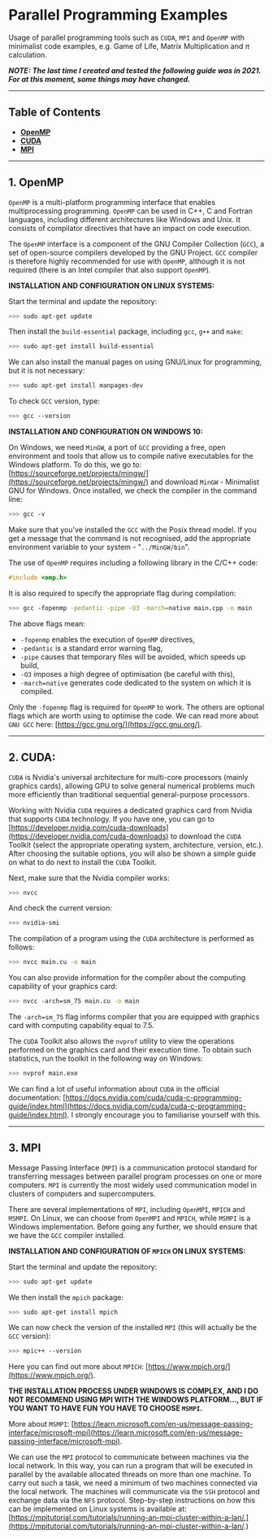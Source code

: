# **Parallel Programming Examples**

Usage of parallel programming tools such as `CUDA`, `MPI` and `OpenMP` with minimalist code examples, e.g. Game of Life, Matrix Multiplication and $\pi$ calculation.

_**NOTE: The last time I created and tested the following guide was in 2021. For at this moment, some things may have changed.**_

---

## **Table of Contents**

* [**OpenMP**](#openmp)
* [**CUDA**](#cuda)
* [**MPI**](#mpi)

---

## **1. OpenMP** <a id="openmp"></a>

`OpenMP` is a multi-platform programming interface that enables multiprocessing programming. `OpenMP` can be used in C++, C and Fortran languages, including different architectures like Windows and Unix. It consists of compilator directives that have an impact on code execution.

The `OpenMP` interface is a component of the GNU Compiler Collection (`GCC`), a set of open-source compilers developed by the GNU Project. `GCC` compiler is therefore highly recommended for use with `OpenMP`, although it is not required (there is an Intel compiler that also support `OpenMP`).

**INSTALLATION AND CONFIGURATION ON LINUX SYSTEMS:**

Start the terminal and update the repository:

```bash
>>> sudo apt-get update
```

Then install the `build-essential` package, including `gcc`, `g++` and `make`:

```bash
>>> sudo apt-get install build-essential
```

We can also install the manual pages on using GNU/Linux for programming, but it is not necessary:

```bash
>>> sudo apt-get install manpages-dev
```

To check `GCC` version, type:

```bash
>>> gcc --version
```

**INSTALLATION AND CONFIGURATION ON WINDOWS 10:**

On Windows, we need `MinGW`, a port of `GCC` providing a free, open environment
and tools that allow us to compile native executables for the Windows platform.
To do this, we go to: [https://sourceforge.net/projects/mingw/](https://sourceforge.net/projects/mingw/) and download `MinGW` - Minimalist GNU for Windows. Once installed, we check the compiler in the command line:

```bash
>>> gcc -v
```

Make sure that you've installed the `GCC` with the Posix thread model. If you get a message that the command is not recognised, add the appropriate environment variable to your system - "`../MinGW/bin`".

The use of `OpenMP` requires including a following library in the C/C++ code:

```c++
#include <omp.h>
```

It is also required to specify the appropriate flag during compilation:

```bash
>>> gcc -fopenmp -pedantic -pipe -O3 -march=native main.cpp -o main
```

The above flags mean:

- `-fopenmp` enables the execution of `OpenMP` directives,
- `-pedantic` is a standard error warning flag,
- `-pipe` causes that temporary files will be avoided, which speeds up build,
- `-O3` imposes a high degree of optimisation (be careful with this),
- `-march=native` generates code dedicated to the system on which it is compiled.

Only the `-fopenmp` flag is required for `OpenMP` to work. The others are optional flags which are worth using to optimise the code. We can read more about `GNU GCC` here: [https://gcc.gnu.org/](https://gcc.gnu.org/).

---

## **2. CUDA:** <a id="cuda"></a>

`CUDA` is Nvidia's universal architecture for multi-core processors (mainly graphics cards), allowing GPU to solve general numerical problems much more efficiently than traditional sequential general-purpose processors.

Working with Nvidia `CUDA` requires a dedicated graphics card from Nvidia that supports `CUDA` technology. If you have one, you can go to [https://developer.nvidia.com/cuda-downloads](https://developer.nvidia.com/cuda-downloads) to download the `CUDA` Toolkit (select the appropriate operating system, architecture, version, etc.). After choosing the suitable options, you will also be shown a simple guide on what to do next to install the `CUDA` Toolkit.

Next, make sure that the Nvidia compiler works:

```bash
>>> nvcc
```

And check the current version:

```bash
>>> nvidia-smi
```

The compilation of a program using the `CUDA` architecture is performed as follows:

```bash
>>> nvcc main.cu -o main
```

You can also provide information for the compiler about the computing capability of your graphics card:

```bash
>>> nvcc -arch=sm_75 main.cu -o main
```

The `-arch=sm_75` flag informs compiler that you are equipped with graphics card with computing capability equal to $7.5$.

The `CUDA` Toolkit also allows the `nvprof` utility to view the operations performed on the graphics card and their execution time. To obtain such statistics, run the toolkit in the following way on Windows:

```bash
>>> nvprof main.exe
```

We can find a lot of useful information about `CUDA` in the official documentation:
[https://docs.nvidia.com/cuda/cuda-c-programming-guide/index.html](https://docs.nvidia.com/cuda/cuda-c-programming-guide/index.html). I strongly encourage you to familiarise yourself with this.

---

## **3. MPI** <a id="mpi"></a>

Message Passing Interface (`MPI`) is a communication protocol standard for transferring messages between parallel program processes on one or more computers. `MPI` is currently the most widely used communication model in clusters of computers and supercomputers.

There are several implementations of `MPI`, including `OpenMPI`, `MPICH` and `MSMPI`. On Linux, we can choose from `OpenMPI` and `MPICH`, while `MSMPI` is a Windows implementation. Before going any further, we should ensure that we have the `GCC` compiler installed.

**INSTALLATION AND CONFIGURATION OF `MPICH` ON LINUX SYSTEMS:**

Start the terminal and update the repository:

```bash
>>> sudo apt-get update
```

We then install the `mpich` package:

```bash
>>> sudo apt-get install mpich
```

We can now check the version of the installed `MPI` (this will actually be the `GCC` version):

```bash
>>> mpic++ --version
```

Here you can find out more about `MPICH`: [https://www.mpich.org/](https://www.mpich.org/).

**THE INSTALLATION PROCESS UNDER WINDOWS IS COMPLEX, AND I DO NOT RECOMMEND USING MPI WITH THE WINDOWS PLATFORM..., BUT IF YOU WANT TO HAVE FUN YOU HAVE TO CHOOSE `MSMPI`.**

More about `MSMPI`: [https://learn.microsoft.com/en-us/message-passing-interface/microsoft-mpi](https://learn.microsoft.com/en-us/message-passing-interface/microsoft-mpi).

We can use the `MPI` protocol to communicate between machines via the local network. In this way, you can run a program that will be executed in parallel by the available allocated threads on more than one machine. To carry out such a task, we need a minimum of two machines connected via the local network. The machines will communicate via the `SSH` protocol and exchange data via the `NFS` protocol. Step-by-step instructions on how this can be implemented on Linux systems is available at: [https://mpitutorial.com/tutorials/running-an-mpi-cluster-within-a-lan/.](https://mpitutorial.com/tutorials/running-an-mpi-cluster-within-a-lan/.)
